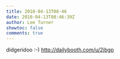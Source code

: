```yaml
---
title: 2010-04-13T08-46
date: 2010-04-13T08:46:39Z
author: Lee Turner
showtoc: false
comments: true
---
```


didgeridoo :-) http://dailybooth.com/u/2jbgp


